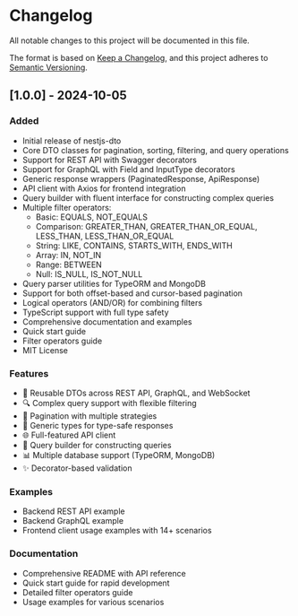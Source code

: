 # Changelog

All notable changes to this project will be documented in this file.

The format is based on [Keep a Changelog](https://keepachangelog.com/en/1.0.0/),
and this project adheres to [Semantic Versioning](https://semver.org/spec/v2.0.0.html).

## [1.0.0] - 2024-10-05

### Added
- Initial release of nestjs-dto
- Core DTO classes for pagination, sorting, filtering, and query operations
- Support for REST API with Swagger decorators
- Support for GraphQL with Field and InputType decorators
- Generic response wrappers (PaginatedResponse, ApiResponse)
- API client with Axios for frontend integration
- Query builder with fluent interface for constructing complex queries
- Multiple filter operators:
  - Basic: EQUALS, NOT_EQUALS
  - Comparison: GREATER_THAN, GREATER_THAN_OR_EQUAL, LESS_THAN, LESS_THAN_OR_EQUAL
  - String: LIKE, CONTAINS, STARTS_WITH, ENDS_WITH
  - Array: IN, NOT_IN
  - Range: BETWEEN
  - Null: IS_NULL, IS_NOT_NULL
- Query parser utilities for TypeORM and MongoDB
- Support for both offset-based and cursor-based pagination
- Logical operators (AND/OR) for combining filters
- TypeScript support with full type safety
- Comprehensive documentation and examples
- Quick start guide
- Filter operators guide
- MIT License

### Features
- 🔄 Reusable DTOs across REST API, GraphQL, and WebSocket
- 🔍 Complex query support with flexible filtering
- 📄 Pagination with multiple strategies
- 🎯 Generic types for type-safe responses
- 🌐 Full-featured API client
- 🔧 Query builder for constructing queries
- 📊 Multiple database support (TypeORM, MongoDB)
- ✨ Decorator-based validation

### Examples
- Backend REST API example
- Backend GraphQL example
- Frontend client usage examples with 14+ scenarios

### Documentation
- Comprehensive README with API reference
- Quick start guide for rapid development
- Detailed filter operators guide
- Usage examples for various scenarios
